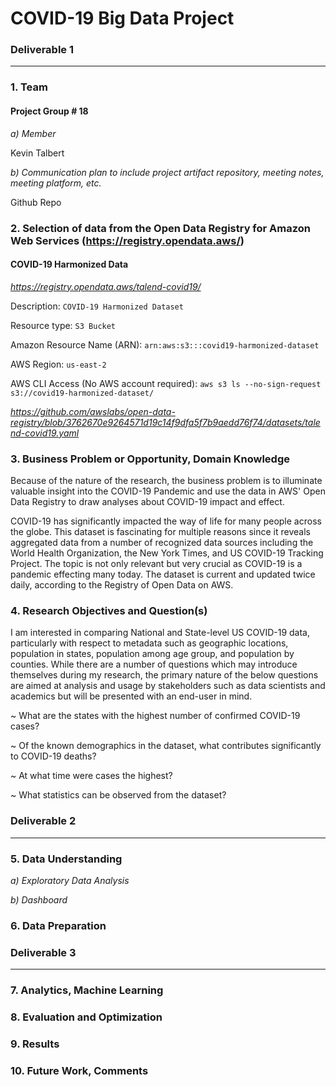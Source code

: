 # COVID-19 Big Data Project

### Deliverable 1
---

### 1. Team

#### Project Group # 18

 *a)  Member*

Kevin Talbert

 *b)  Communication plan to include project artifact repository, meeting notes, meeting platform, etc.*

Github Repo


### 2. Selection of data from the Open Data Registry for Amazon Web Services (https://registry.opendata.aws/)
#### COVID-19 Harmonized Data

*https://registry.opendata.aws/talend-covid19/*

Description: 
```COVID-19 Harmonized Dataset```

Resource type: 
```S3 Bucket```

Amazon Resource Name (ARN): 
```arn:aws:s3:::covid19-harmonized-dataset```

AWS Region: 
```us-east-2```

AWS CLI Access (No AWS account required): 
```aws s3 ls --no-sign-request s3://covid19-harmonized-dataset/```

*https://github.com/awslabs/open-data-registry/blob/3762670e9264571d19c14f9dfa5f7b9aedd76f74/datasets/talend-covid19.yaml*


### 3. Business Problem or Opportunity, Domain Knowledge
Because of the nature of the research, the business problem is to illuminate valuable insight into the COVID-19 Pandemic and use the data in AWS' Open Data Registry to draw analyses about COVID-19 impact and effect.

COVID-19 has significantly impacted the way of life for many people across the globe. This dataset is fascinating for multiple reasons since it reveals aggregated data from a number of recognized data sources including the World Health Organization, the New York Times, and US COVID-19 Tracking Project.
The topic is not only relevant but very crucial as COVID-19 is a pandemic effecting many today. The dataset is current and updated twice daily, according to the Registry of Open Data on AWS.

### 4. Research Objectives and Question(s)
I am interested in comparing National and State-level US COVID-19 data, particularly with respect to metadata such as geographic locations, population in states, population among age group, and population by counties. While there are a number of questions which may introduce themselves during my research, the primary nature of the below questions are aimed at analysis and usage by stakeholders such as data scientists and academics but will be presented with an end-user in mind.

~ What are the states with the highest number of confirmed COVID-19 cases?

~ Of the known demographics in the dataset, what contributes significantly to COVID-19 deaths?

~ At what time were cases the highest?

~ What statistics can be observed from the dataset?


### Deliverable 2
---

### 5. Data Understanding

 *a)   Exploratory Data Analysis*

 *b)   Dashboard*


### 6. Data Preparation



### Deliverable 3
---

### 7. Analytics, Machine Learning


### 8. Evaluation and Optimization


### 9. Results


### 10. Future Work, Comments

